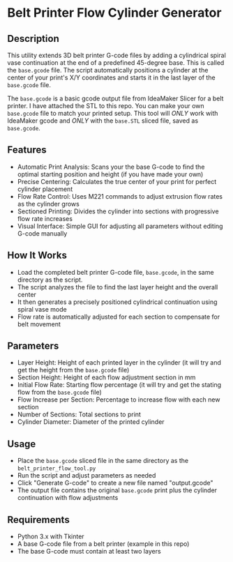 # Belt Printer Flow Cylinder Generator

## Description
This utility extends 3D belt printer G-code files by adding a cylindrical spiral vase continuation at the end of a predefined 45-degree base. This is called the `base.gcode` file. The script automatically positions a cylinder at the center of your print's X/Y coordinates and starts it in the last layer of the `base.gcode` file.

The `base.gcode` is a basic gcode output file from IdeaMaker Slicer for a belt printer. I have attached the STL to this repo. You can make your own `base.gcode` file to match your printed setup. This tool will *ONLY* work with IdeaMaker gcode and *ONLY* with the `base.STL` sliced file, saved as `base.gcode`.

## Features
- Automatic Print Analysis: Scans your the base G-code to find the optimal starting position and height (if you have made your own)
- Precise Centering: Calculates the true center of your print for perfect cylinder placement
- Flow Rate Control: Uses M221 commands to adjust extrusion flow rates as the cylinder grows
- Sectioned Printing: Divides the cylinder into sections with progressive flow rate increases
- Visual Interface: Simple GUI for adjusting all parameters without editing G-code manually

## How It Works
- Load the completed belt printer G-code file, `base.gcode`, in the same directory as the script.
- The script analyzes the file to find the last layer height and the overall center
- It then generates a precisely positioned cylindrical continuation using spiral vase mode
- Flow rate is automatically adjusted for each section to compensate for belt movement

## Parameters
- Layer Height: Height of each printed layer in the cylinder (it will try and get the height from the `base.gcode` file)
- Section Height: Height of each flow adjustment section in mm
- Initial Flow Rate: Starting flow percentage (it will try and get the stating flow from the `base.gcode` file)
- Flow Increase per Section: Percentage to increase flow with each new section
- Number of Sections: Total sections to print
- Cylinder Diameter: Diameter of the printed cylinder

## Usage
- Place the `base.gcode` sliced file in the same directory as the `belt_printer_flow_tool.py`
- Run the script and adjust parameters as needed
- Click "Generate G-code" to create a new file named "output.gcode"
- The output file contains the original `base.gcode` print plus the cylinder continuation with flow adjustments

## Requirements
- Python 3.x with Tkinter
- A base G-code file from a belt printer (example in this repo)
- The base G-code must contain at least two layers
